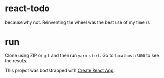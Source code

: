 # react-todo
because why not. Reinventing the wheel was the best use of my time /s

# run
Clone using ZIP or `git` and then run `yarn start`. Go to `localhost:3000` to see the results.

This project was bootstrapped with [Create React App](https://github.com/facebook/create-react-app).
